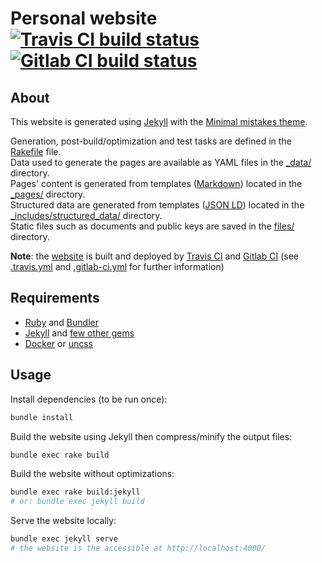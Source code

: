 # Personal website [![Travis CI build status](https://secure.travis-ci.org/olbat/olbat.github.io.png?branch=source)](https://travis-ci.org/olbat/olbat.github.io) [![Gitlab CI build status](https://gitlab.com/olbat/olbat.gitlab.io/badges/source/pipeline.svg)](https://gitlab.com/olbat/olbat.gitlab.io/commits/source)


## About
This website is generated using [Jekyll](https://jekyllrb.com/) with the [Minimal mistakes theme](https://mmistakes.github.io/minimal-mistakes/).

Generation, post-build/optimization and test tasks are defined in the [Rakefile](Rakefile) file.  
Data used to generate the pages are available as YAML files in the [_data/](_data) directory.  
Pages' content is generated from templates ([Markdown](https://en.wikipedia.org/wiki/Markdown)) located in the [_pages/](_pages) directory.  
Structured data are generated from templates ([JSON LD](https://en.wikipedia.org/wiki/JSON-LD)) located in the [_includes/structured_data/](_includes/structured_data) directory.  
Static files such as documents and public keys are saved in the [files/](files) directory.

__Note__: the [website](https://olbat.net/) is built and deployed by [Travis CI](https://travis-ci.com/) and [Gitlab CI](https://gitlab.com/) (see [.travis.yml](.travis.yml) and [.gitlab-ci.yml](.gitlab-ci.yml) for further information)


## Requirements
- [Ruby](https://ruby-lang.org/) and [Bundler](https://bundler.io/)
- [Jekyll](https://jekyllrb.com/) and [few other gems](Gemfile)
- [Docker](https://www.docker.com/) or [uncss](https://github.com/giakki/uncss)


## Usage
Install dependencies (to be run once):
```bash
bundle install
```

Build the website using Jekyll then compress/minify the output files:
```bash
bundle exec rake build
```

Build the website without optimizations:
```bash
bundle exec rake build:jekyll
# or: bundle exec jekyll build
```

Serve the website locally:
```bash
bundle exec jekyll serve
# the website is the accessible at http://localhost:4000/
```
